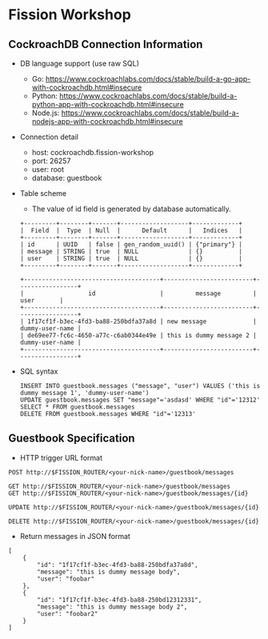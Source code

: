 # Fission Workshop

## CockroachDB Connection Information

* DB language support (use raw SQL)
  * Go: https://www.cockroachlabs.com/docs/stable/build-a-go-app-with-cockroachdb.html#insecure
  * Python: https://www.cockroachlabs.com/docs/stable/build-a-python-app-with-cockroachdb.html#insecure
  * Node.js: https://www.cockroachlabs.com/docs/stable/build-a-nodejs-app-with-cockroachdb.html#insecure

* Connection detail
  * host: cockroachdb.fission-workshop
  * port: 26257
  * user: root
  * database: guestbook

* Table scheme
  * The value of id field is generated by database automatically.

  ```
  +---------+--------+-------+-------------------+-------------+
  |  Field  |  Type  | Null  |      Default      |   Indices   |
  +---------+--------+-------+-------------------+-------------+
  | id      | UUID   | false | gen_random_uuid() | {"primary"} |
  | message | STRING | true  | NULL              | {}          |
  | user    | STRING | true  | NULL              | {}          |
  +---------+--------+-------+-------------------+-------------+
  
  +--------------------------------------+-------------------------+-----------------+
  |                  id                  |         message         |      user       |
  +--------------------------------------+-------------------------+-----------------+
  | 1f17cf1f-b3ec-4fd3-ba88-250bdfa37a8d | new message             | dummy-user-name |
  | de69ee77-fc6c-4650-a77c-c6ab0344e49e | this is dummy message 2 | dummy-user-name |
  +--------------------------------------+-------------------------+-----------------+
  ```
  
* SQL syntax
  ```
  INSERT INTO guestbook.messages ("message", "user") VALUES ('this is dummy message 1', 'dummy-user-name')
  UPDATE guestbook.messages SET "message"='asdasd' WHERE "id"='12312'
  SELECT * FROM guestbook.messages
  DELETE FROM guestbook.messages WHERE "id"='12313'
  ```


## Guestbook Specification

* HTTP trigger URL format

```
POST http://$FISSION_ROUTER/<your-nick-name>/guestbook/messages

GET http://$FISSION_ROUTER/<your-nick-name>/guestbook/messages
GET http://$FISSION_ROUTER/<your-nick-name>/guestbook/messages/{id}

UPDATE http://$FISSION_ROUTER/<your-nick-name>/guestbook/messages/{id}

DELETE http://$FISSION_ROUTER/<your-nick-name>/guestbook/messages/{id}
```

* Return messages in JSON format
```
[
    {
        "id": "1f17cf1f-b3ec-4fd3-ba88-250bdfa37a8d",
        "message": "this is dummy message body",
        "user": "foobar"
    },
    {
        "id": "1f17cf1f-b3ec-4fd3-ba88-250bd12312331",
        "message": "this is dummy message body 2",
        "user": "foobar2"
    }
]
```
